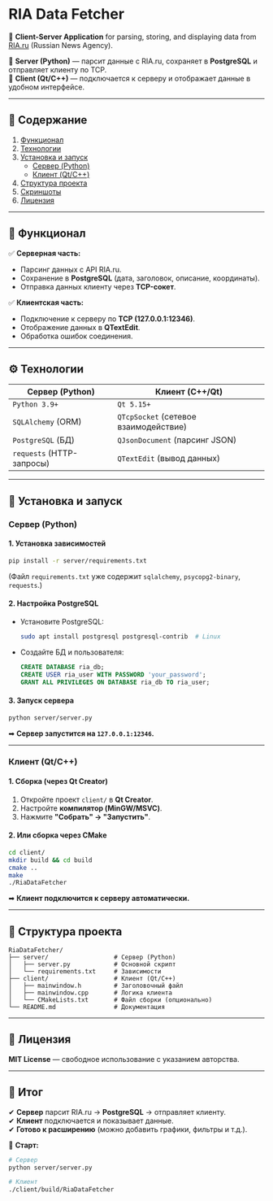 # **RIA Data Fetcher**  

🚀 **Client-Server Application** for parsing, storing, and displaying data from [RIA.ru](https://ria.ru) (Russian News Agency).  

🔹 **Server (Python)** — парсит данные с RIA.ru, сохраняет в **PostgreSQL** и отправляет клиенту по TCP.  
🔹 **Client (Qt/C++)** — подключается к серверу и отображает данные в удобном интерфейсе.  

---

## **📌 Содержание**  
1. [Функционал](#-функционал)  
2. [Технологии](#-технологии)  
3. [Установка и запуск](#-установка-и-запуск)  
   - [Сервер (Python)](#сервер-python)  
   - [Клиент (Qt/C++)](#клиент-qtc)  
4. [Структура проекта](#-структура-проекта)  
5. [Скриншоты](#-скриншоты)  
6. [Лицензия](#-лицензия)  

---

## **🎯 Функционал**  
✅ **Серверная часть:**  
- Парсинг данных с API RIA.ru.  
- Сохранение в **PostgreSQL** (дата, заголовок, описание, координаты).  
- Отправка данных клиенту через **TCP-сокет**.  

✅ **Клиентская часть:**  
- Подключение к серверу по **TCP (127.0.0.1:12346)**.  
- Отображение данных в **QTextEdit**.  
- Обработка ошибок соединения.  

---

## **⚙ Технологии**  
| **Сервер** (Python)       | **Клиент** (C++/Qt)       |
|---------------------------|---------------------------|
| `Python 3.9+`             | `Qt 5.15+`                |
| `SQLAlchemy` (ORM)        | `QTcpSocket` (сетевое взаимодействие) |
| `PostgreSQL` (БД)         | `QJsonDocument` (парсинг JSON) |
| `requests` (HTTP-запросы) | `QTextEdit` (вывод данных) |

---

## **🚀 Установка и запуск**  

### **Сервер (Python)**  

#### **1. Установка зависимостей**  
```bash
pip install -r server/requirements.txt
```  
(Файл `requirements.txt` уже содержит `sqlalchemy`, `psycopg2-binary`, `requests`.)  

#### **2. Настройка PostgreSQL**  
- Установите PostgreSQL:  
  ```bash
  sudo apt install postgresql postgresql-contrib  # Linux
  ```
- Создайте БД и пользователя:  
  ```sql
  CREATE DATABASE ria_db;
  CREATE USER ria_user WITH PASSWORD 'your_password';
  GRANT ALL PRIVILEGES ON DATABASE ria_db TO ria_user;
  ```

#### **3. Запуск сервера**  
```bash
python server/server.py
```  
➡ **Сервер запустится на `127.0.0.1:12346`.**  

---

### **Клиент (Qt/C++)**  

#### **1. Сборка (через Qt Creator)**  
1. Откройте проект `client/` в **Qt Creator**.  
2. Настройте **компилятор (MinGW/MSVC)**.  
3. Нажмите **"Собрать" → "Запустить"**.  

#### **2. Или сборка через CMake**  
```bash
cd client/
mkdir build && cd build
cmake ..
make
./RiaDataFetcher
```  

➡ **Клиент подключится к серверу автоматически.**  

---

## **📂 Структура проекта**  
```
RiaDataFetcher/
├── server/                  # Сервер (Python)
│   ├── server.py            # Основной скрипт
│   └── requirements.txt     # Зависимости
├── client/                  # Клиент (Qt/C++)
│   ├── mainwindow.h         # Заголовочный файл
│   ├── mainwindow.cpp       # Логика клиента
│   └── CMakeLists.txt       # Файл сборки (опционально)
└── README.md                # Документация
```

---


## **📜 Лицензия**  
**MIT License** — свободное использование с указанием авторства.  

---

## **📌 Итог**  
✔ **Сервер** парсит RIA.ru → **PostgreSQL** → отправляет клиенту.  
✔ **Клиент** подключается и показывает данные.  
✔ **Готово к расширению** (можно добавить графики, фильтры и т.д.).  

🚀 **Старт:**  
```bash
# Сервер
python server/server.py

# Клиент
./client/build/RiaDataFetcher
```  



